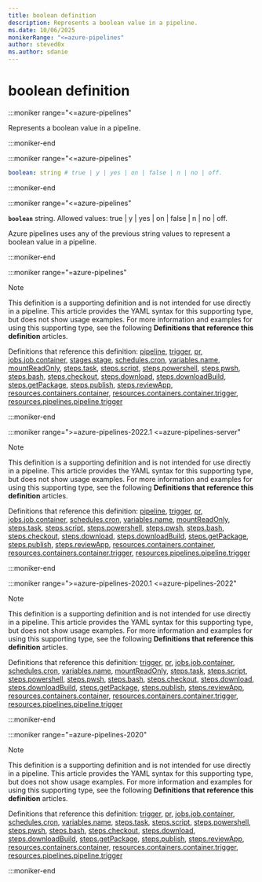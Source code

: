 ```yaml
---
title: boolean definition
description: Represents a boolean value in a pipeline.
ms.date: 10/06/2025
monikerRange: "<=azure-pipelines"
author: steved0x
ms.author: sdanie
---
```


# boolean definition

<!-- :::description::: -->
:::moniker range="<=azure-pipelines"

<!-- :::editable-content name="description"::: -->
Represents a boolean value in a pipeline.
<!-- :::editable-content-end::: -->

:::moniker-end
<!-- :::description-end::: -->

<!-- :::syntax::: -->
:::moniker range="<=azure-pipelines"

```yaml
boolean: string # true | y | yes | on | false | n | no | off. 
```

:::moniker-end
<!-- :::syntax-end::: -->

<!-- :::string-item::: -->
:::moniker range="<=azure-pipelines"

**`boolean`** string. Allowed values: true | y | yes | on | false | n | no | off.<br>
<!-- :::editable-content name="description"::: -->
Azure pipelines uses any of the previous string values to represent a boolean value in a pipeline.
<!-- :::editable-content-end::: -->

:::moniker-end
<!-- :::string-item-end::: -->

<!-- :::parents::: -->
:::moniker range="=azure-pipelines"

> [!NOTE]
> This definition is a supporting definition and is not intended for use directly in a pipeline. This article provides the YAML syntax for this supporting type, but does not show usage examples. For more information and examples for using this supporting type, see the following **Definitions that reference this definition** articles.

Definitions that reference this definition: [pipeline](pipeline.md), [trigger](trigger.md), [pr](pr.md), [jobs.job.container](jobs-job-container.md), [stages.stage](stages-stage.md), [schedules.cron](schedules-cron.md), [variables.name](variables-name.md), [mountReadOnly](mount-read-only.md), [steps.task](steps-task.md), [steps.script](steps-script.md), [steps.powershell](steps-powershell.md), [steps.pwsh](steps-pwsh.md), [steps.bash](steps-bash.md), [steps.checkout](steps-checkout.md), [steps.download](steps-download.md), [steps.downloadBuild](steps-download-build.md), [steps.getPackage](steps-get-package.md), [steps.publish](steps-publish.md), [steps.reviewApp](steps-review-app.md), [resources.containers.container](resources-containers-container.md), [resources.containers.container.trigger](resources-containers-container-trigger.md), [resources.pipelines.pipeline.trigger](resources-pipelines-pipeline-trigger.md)

:::moniker-end

:::moniker range=">=azure-pipelines-2022.1 <=azure-pipelines-server"

> [!NOTE]
> This definition is a supporting definition and is not intended for use directly in a pipeline. This article provides the YAML syntax for this supporting type, but does not show usage examples. For more information and examples for using this supporting type, see the following **Definitions that reference this definition** articles.

Definitions that reference this definition: [pipeline](pipeline.md), [trigger](trigger.md), [pr](pr.md), [jobs.job.container](jobs-job-container.md), [schedules.cron](schedules-cron.md), [variables.name](variables-name.md), [mountReadOnly](mount-read-only.md), [steps.task](steps-task.md), [steps.script](steps-script.md), [steps.powershell](steps-powershell.md), [steps.pwsh](steps-pwsh.md), [steps.bash](steps-bash.md), [steps.checkout](steps-checkout.md), [steps.download](steps-download.md), [steps.downloadBuild](steps-download-build.md), [steps.getPackage](steps-get-package.md), [steps.publish](steps-publish.md), [steps.reviewApp](steps-review-app.md), [resources.containers.container](resources-containers-container.md), [resources.containers.container.trigger](resources-containers-container-trigger.md), [resources.pipelines.pipeline.trigger](resources-pipelines-pipeline-trigger.md)

:::moniker-end

:::moniker range=">=azure-pipelines-2020.1 <=azure-pipelines-2022"

> [!NOTE]
> This definition is a supporting definition and is not intended for use directly in a pipeline. This article provides the YAML syntax for this supporting type, but does not show usage examples. For more information and examples for using this supporting type, see the following **Definitions that reference this definition** articles.

Definitions that reference this definition: [trigger](trigger.md), [pr](pr.md), [jobs.job.container](jobs-job-container.md), [schedules.cron](schedules-cron.md), [variables.name](variables-name.md), [mountReadOnly](mount-read-only.md), [steps.task](steps-task.md), [steps.script](steps-script.md), [steps.powershell](steps-powershell.md), [steps.pwsh](steps-pwsh.md), [steps.bash](steps-bash.md), [steps.checkout](steps-checkout.md), [steps.download](steps-download.md), [steps.downloadBuild](steps-download-build.md), [steps.getPackage](steps-get-package.md), [steps.publish](steps-publish.md), [steps.reviewApp](steps-review-app.md), [resources.containers.container](resources-containers-container.md), [resources.containers.container.trigger](resources-containers-container-trigger.md), [resources.pipelines.pipeline.trigger](resources-pipelines-pipeline-trigger.md)

:::moniker-end

:::moniker range="=azure-pipelines-2020"

> [!NOTE]
> This definition is a supporting definition and is not intended for use directly in a pipeline. This article provides the YAML syntax for this supporting type, but does not show usage examples. For more information and examples for using this supporting type, see the following **Definitions that reference this definition** articles.

Definitions that reference this definition: [trigger](trigger.md), [pr](pr.md), [jobs.job.container](jobs-job-container.md), [schedules.cron](schedules-cron.md), [variables.name](variables-name.md), [steps.task](steps-task.md), [steps.script](steps-script.md), [steps.powershell](steps-powershell.md), [steps.pwsh](steps-pwsh.md), [steps.bash](steps-bash.md), [steps.checkout](steps-checkout.md), [steps.download](steps-download.md), [steps.downloadBuild](steps-download-build.md), [steps.getPackage](steps-get-package.md), [steps.publish](steps-publish.md), [steps.reviewApp](steps-review-app.md), [resources.containers.container](resources-containers-container.md), [resources.containers.container.trigger](resources-containers-container-trigger.md), [resources.pipelines.pipeline.trigger](resources-pipelines-pipeline-trigger.md)

:::moniker-end

<!-- :::parents-end::: -->

<!-- :::remarks::: -->
<!-- :::editable-content name="remarks"::: -->
<!-- :::editable-content-end::: -->
<!-- :::remarks-end::: -->

<!-- :::examples::: -->
<!-- :::editable-content name="examples"::: -->
<!-- :::editable-content-end::: -->
<!-- :::examples-end::: -->

<!-- :::see-also::: -->
<!-- :::editable-content name="seeAlso"::: -->
<!-- :::editable-content-end::: -->
<!-- :::see-also-end::: -->